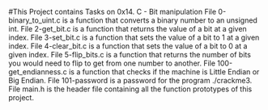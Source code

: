 #This Project contains Tasks on 0x14. C - Bit manipulation
File 0-binary_to_uint.c is a function that converts a binary number to an unsigned int.
File 2-get_bit.c is a function that returns the value of a bit at a given index.
File 3-set_bit.c is a function that sets the value of a bit to 1 at a given index.
File 4-clear_bit.c is a function that sets the value of a bit to 0 at a given index.
File 5-flip_bits.c is a function that returns the number of bits you would need to flip to get from one number to another.
File 100-get_endianness.c is a function that checks if the machine is Little Endian or Big Endian.
File 101-password is a password for the program ./crackme3.
File main.h is the header file containing all the function prototypes of this project.  